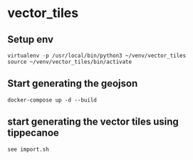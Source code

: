 # vector_tiles

## Setup env
	virtualenv -p /usr/local/bin/python3 ~/venv/vector_tiles
    source ~/venv/vector_tiles/bin/activate
    
## Start generating the geojson

    docker-compose up -d --build 

## start generating the vector tiles using tippecanoe

    see import.sh
    
